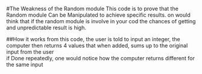 
#The Weakness of the Random module
This code is to prove that the Random module Can be Manipulated 
to achieve specific results.
on would think that if the random module is involve in your cod
the chances of getting and unpredictable result is high.


##How it works
from this code, the user is told to input an integer,
the computer then returns 4 values that when added, sums up to the original input from the user
</br>
if Done repeatedly, one would notice how the computer returns different for the same input
